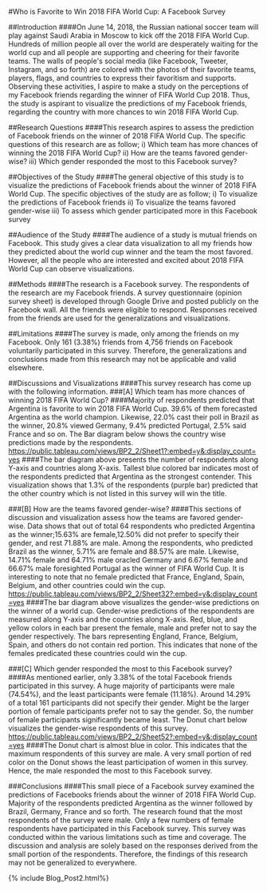 #Who is Favorite to Win 2018 FIFA World Cup: A Facebook Survey

##Introduction
####On June 14, 2018, the Russian national soccer team will play against Saudi Arabia in Moscow to kick off the 2018 FIFA World Cup. Hundreds of million people all over the world are desperately waiting for the world cup and all people are supporting and cheering for their favorite teams. The walls of people's social media (like Facebook, Tweeter, Instagram, and so forth) are colored with the photos of their favorite teams, players, flags, and countries to express their favoritism and supports. Observing these activities, I aspire to make a study on the perceptions of my Facebook friends regarding the winner of FIFA World Cup 2018. Thus, the study is aspirant to visualize the predictions of my Facebook friends, regarding the country with more chances to win 2018 FIFA World Cup.

##Research Questions
####This research aspires to assess the prediction of Facebook friends on the winner of 2018 FIFA World Cup. The specific questions of this research are as follow;
i)     Which team has more chances of winning the 2018 FIFA World Cup?
ii)     How are the teams favored gender-wise?
iii)    Which gender responded the most to this Facebook survey?

##Objectives of the Study
####The general objective of this study is to visualize the predictions of Facebook friends about the winner of 2018 FIFA World Cup. The specific objectives of the study are as follow;
i)    To visualize the predictions of Facebook friends
ii)    To visualize the teams favored gender-wise
iii)    To assess which gender participated more in this Facebook survey

##Audience of the Study
####The audience of a study is mutual friends on Facebook. This study gives a clear data visualization to all my friends how they predicted about the world cup winner and the team the most favored. However, all the people who are interested and excited about 2018 FIFA World Cup can observe visualizations.

##Methods 
####The research is a Facebook survey. The respondents of the research are my Facebook friends. A survey questionnaire (opinion survey sheet) is developed through Google Drive and posted publicly on the Facebook wall. All the friends were eligible to respond. Responses received from the friends are used for the generalizations and visualizations.

##Limitations
####The survey is made, only among the friends on my Facebook.  Only 161 (3.38%) friends from 4,756 friends on Facebook voluntarily participated in this survey. Therefore, the generalizations and conclusions made from this research may not be applicable and valid elsewhere. 

 ##Discussions and Visualizations
####This survey research has come up with the following information. 
###[A] Which team has more chances of winning 2018 FIFA World Cup?
####Majority of respondents predicted that Argentina is favorite to win 2018 FIFA World Cup. 39.6% of them forecasted Argentina as the world champion. Likewise, 22.0% cast their poll in Brazil as the winner, 20.8% viewed Germany, 9.4% predicted Portugal, 2.5% said France and so on. The Bar diagram below shows the country wise predictions made by the respondents.
https://public.tableau.com/views/BP2_2/Sheet1?:embed=y&:display_count=yes
####The bar diagram above presents the number of respondents along Y-axis and countries along X-axis. Tallest blue colored bar indicates most of the respondents predicted that Argentina as the strongest contender. This visualization shows that 1.3% of the respondents (purple bar) predicted that the other country which is not listed in this survey will win the title.

###[B] How are the teams favored gender-wise?
####This sections of discussion and visualization assess how the teams are favored gender-wise. Data shows that out of total 64 respondents who predicted Argentina as the winner;15.63% are female,12.50% did not prefer to specify their gender, and rest 71.88% are male. Among the respondents, who predicted Brazil as the winner, 5.71% are female and 88.57% are male. Likewise, 14.71% female and 64.71% male oracled Germany and 6.67% female and 66.67% male foresighted Portugal as the winner of FIFA World Cup. It is interesting to note that no female predicted that France, England, Spain, Belgium, and other countries could win the cup.
https://public.tableau.com/views/BP2_2/Sheet32?:embed=y&:display_count=yes
####The bar diagram above visualizes the gender-wise predictions on the winner of a world cup. Gender-wise predictions of the respondents are measured along Y-axis and the countries along X-axis. Red, blue, and yellow colors in each bar present the female, male and prefer not to say the gender respectively. The bars representing England, France, Belgium, Spain, and others do not contain red portion. This indicates that none of the females predicated these countries could win the cup.  

###[C] Which gender responded the most to this Facebook survey? 
####As mentioned earlier, only 3.38% of the total Facebook friends participated in this survey. A huge majority of participants were male (74.54%), and the least participants were female (11.18%). Around 14.29% of a total 161 participants did not specify their gender. Might be the larger portion of female participants prefer not to say the gender. So, the number of female participants significantly became least. The Donut chart below visualizes the gender-wise respondents of this survey.
https://public.tableau.com/views/BP2_2/Sheet52?:embed=y&:display_count=yes
####The Donut chart is almost blue in color. This indicates that the maximum respondents of this survey are male.  A very small portion of red color on the Donut shows the least participation of women in this survey. Hence, the male responded the most to this Facebook survey.

###Conclusions
####This small piece of a Facebook survey examined the predictions of Facebooks friends about the winner of 2018 FIFA World Cup. Majority of the respondents predicted Argentina as the winner followed by Brazil, Germany, France and so forth. The research found that the most respondents of the survey were male. Only a few numbers of female respondents have participated in this Facebook survey. This survey was conducted within the various limitations such as time and coverage. The discussion and analysis are solely based on the responses derived from the small portion of the respondents. Therefore, the findings of this research may not be generalized to everywhere.


{% include Blog_Post2.html%}

